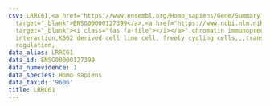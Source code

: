 ```yaml
---
csv: LRRC61,<a href="https://www.ensembl.org/Homo_sapiens/Gene/Summary?db=core;g=ENSG00000127399"
  target="_blank">ENSG00000127399</a>,<a href="https://www.ncbi.nlm.nih.gov/pubmed/23959860"
  target="_blank"><i class="fas fa-file"></i></a>",chromatin immunoprecipitation assay,direct
  interaction,K562 derived cell line cell, freely cycling cells,,,transcriptional
  regulation,
data_alias: LRRC61
data_id: ENSG00000127399
data_numevidence: 1
data_species: Homo sapiens
data_taxid: '9606'
title: LRRC61
---
```

